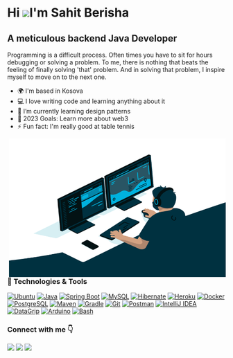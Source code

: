 Hi ![](https://user-images.githubusercontent.com/18350557/176309783-0785949b-9127-417c-8b55-ab5a4333674e.gif)I'm Sahit Berisha
=====================================================================================================================================

A meticulous backend Java Developer
--------------

Programming is a difficult process. Often times you have to sit for hours debugging or solving a problem. To me, there is nothing that beats the feeling of finally solving 'that' problem. And in solving that problem, I inspire myself to move on to the next one.

- 🌍 I'm based in Kosova
- 💻 I love writing code and learning anything about it
- 🌱 I’m currently learning design patterns
- 🥅 2023 Goals: Learn more about web3
- ⚡ Fun fact: I'm really good at table tennis 
<img align="right" alt="GIF" src="code.gif?raw=true" width="500" height="320" />


### 🔧 Technologies & Tools


<p align="left">

  <a href="https://www.linux.org/" target="_blank" rel="noreferrer"> <img src="https://img.shields.io/badge/OS-Ubuntu-informational?style=flat&logo=ubuntu&logoColor=white&color=2bbc8a" alt="Ubuntu" /></a>
  <a href="https://www.oracle.com/java/" target="_blank" rel="noreferrer"><img src="https://img.shields.io/badge/Code-Java-informational?style=flat&logo=coffeescript&logoColor=white&color=2bbc8a" alt="Java" /></a>
  <a href="https://spring.io/projects/spring-boot" target="_blank" rel="noreferrer"> <img src="https://img.shields.io/badge/Code-SpringBoot-informational?style=flat&logo=springboot&logoColor=white&color=2bbc8a" alt="Spring Boot" /></a>
  <a href="https://www.mysql.com/" target="_blank" rel="noreferrer"><img src="https://img.shields.io/badge/Tools-MySQL-informational?style=flat&logo=mysql&logoColor=white&color=2bbc8a" alt="MySQL" /></a>
  <a href="https://hibernate.org/" target="_blank" rel="noreferrer"><img src="https://img.shields.io/badge/Code-Hibernate-informational?style=flat&logo=hibernate&logoColor=white&color=2bbc8a" alt="Hibernate" /></a>
  <a href="https://heroku.com" target="_blank" rel="noreferrer"> <img src="https://img.shields.io/badge/Tools-Heroku-informational?style=flat&logo=heroku&logoColor=white&color=2bbc8a" alt="Heroku" /></a>
  <a href="https://www.docker.com/" target="_blank" rel="noreferrer"> <img src="https://img.shields.io/badge/Tools-Docker-informational?style=flat&logo=docker&logoColor=white&color=2bbc8a" alt="Docker" /></a>
  <a href="https://www.postgresql.org/" target="_blank" rel="noreferrer"> <img src="https://img.shields.io/badge/Tools-PostgreSQL-informational?style=flat&logo=postgresql&logoColor=white&color=2bbc8a" alt="PostgreSQL" /></a>
  <a href="https://maven.apache.org/" target="_blank" rel="noreferrer"> <img src="https://img.shields.io/badge/Tools-Maven-informational?style=flat&logo=apachemaven&logoColor=white&color=2bbc8a" alt="Maven" /></a>
  <a href="https://gradle.org/" target="_blank" rel="noreferrer"> <img src="https://img.shields.io/badge/Tools-Gradle-informational?style=flat&logo=gradle&logoColor=white&color=2bbc8a" alt="Gradle" /></a>
  <a href="https://git-scm.com/" target="_blank" rel="noreferrer"> <img src="https://img.shields.io/badge/Tools-Git-informational?style=flat&logo=git&logoColor=white&color=2bbc8a" alt="Git" /></a>
  <a href="https://www.postman.com/" target="_blank" rel="noreferrer"> <img src="https://img.shields.io/badge/Tools-Postman-informational?style=flat&logo=postman&logoColor=white&color=2bbc8a" alt="Postman" /></a>
  <a href="https://www.jetbrains.com/idea/" target="_blank" rel="noreferrer"> <img src="https://img.shields.io/badge/IDE-IntelliJ_IDEA-informational?style=flat&logo=intellij-idea&logoColor=white&color=2bbc8a" alt="IntelliJ IDEA" /></a>
  <a href="https://www.jetbrains.com/datagrip/" target="_blank" rel="noreferrer"> <img src="https://img.shields.io/badge/IDE-DataGrip-informational?style=flat&logo=datagrip&logoColor=white&color=2bbc8a" alt="DataGrip" /></a>
  <a href="https://www.arduino.cc/en/software/" target="_blank" rel="noreferrer"> <img src="https://img.shields.io/badge/IDE-Arduino-informational?style=flat&logo=arduino&logoColor=white&color=2bbc8a" alt="Arduino" /></a>
  <a href="https://www.gnu.org/software/bash/" target="_blank" rel="noreferrer"> <img src="https://img.shields.io/badge/Shell-Bash-informational?style=flat&logo=gnu-bash&logoColor=white&color=2bbc8a" alt="Bash" /></a>
  
</p>


### Connect with me 👇



<p align="left"> 
  
  <a href="https://www.github.com/SahitBerisha" target="_blank" rel="noreferrer"><img src="https://img.shields.io/badge/github-%23121011.svg?style=for-the-badge&logo=github&logoColor=white" /></a> 
  <a href="https://www.linkedin.com/in/sahitberisha" target="_blank" rel="noreferrer"><img src="https://img.shields.io/badge/linkedin-%230077B5.svg?style=for-the-badge&logo=linkedin&logoColor=white" /></a> 
  <a href="https://www.twitter.com/sahitBerisha11" target="_blank" rel="noreferrer"><img src="https://img.shields.io/badge/X-000?style=for-the-badge&logo=X&logoColor=fff" /></a>

</p>

